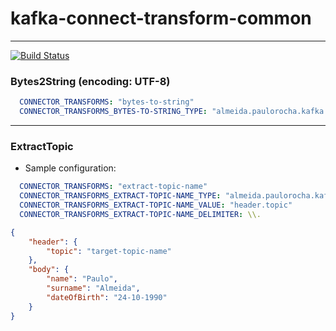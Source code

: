 # kafka-connect-transform-common
---
[![Build Status](https://travis-ci.org/rochapaulo/kafka-connect-transform-common.svg?branch=master)](https://travis-ci.org/rochapaulo/kafka-connect-transform-common)



### Bytes2String (encoding: UTF-8)
```yaml
  CONNECTOR_TRANSFORMS: "bytes-to-string"
  CONNECTOR_TRANSFORMS_BYTES-TO-STRING_TYPE: "almeida.paulorocha.kafka.connect.transform.common.Bytes2String"
```

------

### ExtractTopic
- Sample configuration:
```yaml
  CONNECTOR_TRANSFORMS: "extract-topic-name"
  CONNECTOR_TRANSFORMS_EXTRACT-TOPIC-NAME_TYPE: "almeida.paulorocha.kafka.connect.transform.common.ExtractTopic"
  CONNECTOR_TRANSFORMS_EXTRACT-TOPIC-NAME_VALUE: "header.topic"
  CONNECTOR_TRANSFORMS_EXTRACT-TOPIC-NAME_DELIMITER: \\.
``` 

```json
{
    "header": {
        "topic": "target-topic-name"
    },
    "body": {
        "name": "Paulo",
        "surname": "Almeida",
        "dateOfBirth": "24-10-1990"
    }
}
```